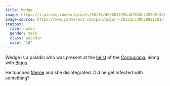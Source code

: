 ```yaml
---
title: Wedge
image: https://i.pinimg.com/originals/60/17/d9/6017d9ba0f02db4459d8f42c457321bc.jpg
image-source: https://www.pinterest.com/pin/imgur--283515739028821181/
statbox:
  race: human
  gender: male
  class: paladin
  case: "10"
---
```


Wedge is a paladin who was present at the
[heist](../events/case-10) of the [Cornucopia](../reliquaries/cornucopia),
along with [Biggs](biggs).

He touched [Meroe](meroe) and she disintegrated.
Did he get infected with something?
